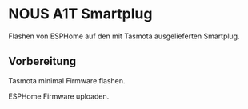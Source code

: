 # NOUS A1T Smartplug

Flashen von ESPHome auf den mit Tasmota ausgelieferten Smartplug.

## Vorbereitung

Tasmota minimal Firmware flashen.

ESPHome Firmware uploaden.